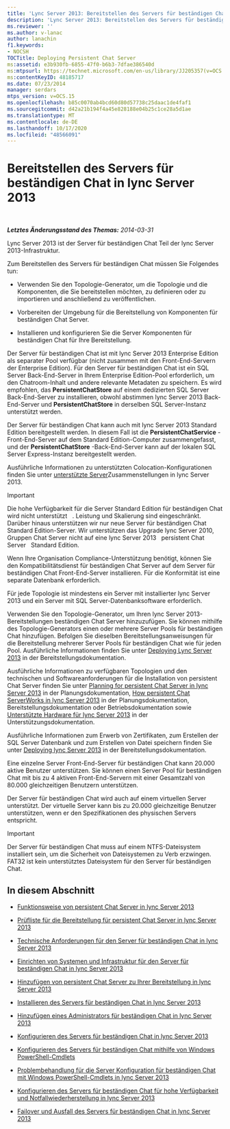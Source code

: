 ```yaml
---
title: 'Lync Server 2013: Bereitstellen des Servers für beständigen Chat'
description: 'Lync Server 2013: Bereitstellen des Servers für beständigen Chat.'
ms.reviewer: ''
ms.author: v-lanac
author: lanachin
f1.keywords:
- NOCSH
TOCTitle: Deploying Persistent Chat Server
ms:assetid: e3b930fb-6855-47f0-b6b3-7dfae386540d
ms:mtpsurl: https://technet.microsoft.com/en-us/library/JJ205357(v=OCS.15)
ms:contentKeyID: 48185717
ms.date: 07/23/2014
manager: serdars
mtps_version: v=OCS.15
ms.openlocfilehash: b85c0070ab4bcd60d80d57738c25daac1de4faf1
ms.sourcegitcommit: d42a21b194f4a45e828188e04b25c1ce28a5d1ae
ms.translationtype: MT
ms.contentlocale: de-DE
ms.lasthandoff: 10/17/2020
ms.locfileid: "48566091"
---
```

# <a name="deploying-persistent-chat-server-in-lync-server-2013"></a>Bereitstellen des Servers für beständigen Chat in lync Server 2013

<div data-xmlns="http://www.w3.org/1999/xhtml">

<div class="topic" data-xmlns="http://www.w3.org/1999/xhtml" data-msxsl="urn:schemas-microsoft-com:xslt" data-cs="https://msdn.microsoft.com/">

<div data-asp="https://msdn2.microsoft.com/asp">



</div>

<div id="mainSection">

<div id="mainBody">

<span> </span>

_**Letztes Änderungsstand des Themas:** 2014-03-31_

Lync Server 2013 ist der Server für beständigen Chat Teil der lync Server 2013-Infrastruktur.

Zum Bereitstellen des Servers für beständigen Chat müssen Sie Folgendes tun:

  - Verwenden Sie den Topologie-Generator, um die Topologie und die Komponenten, die Sie bereitstellen möchten, zu definieren oder zu importieren und anschließend zu veröffentlichen.

  - Vorbereiten der Umgebung für die Bereitstellung von Komponenten für beständigen Chat Server.

  - Installieren und konfigurieren Sie die Server Komponenten für beständigen Chat für Ihre Bereitstellung.

Der Server für beständigen Chat ist mit lync Server 2013 Enterprise Edition als separater Pool verfügbar (nicht zusammen mit den Front-End-Servern der Enterprise Edition). Für den Server für beständigen Chat ist ein SQL Server Back-End-Server in Ihrem Enterprise Edition-Pool erforderlich, um den Chatroom-Inhalt und andere relevante Metadaten zu speichern. Es wird empfohlen, das **PersistentChatStore** auf einem dedizierten SQL Server Back-End-Server zu installieren, obwohl abstimmen lync Server 2013 Back-End-Server und **PersistentChatStore** in derselben SQL Server-Instanz unterstützt werden.

Der Server für beständigen Chat kann auch mit lync Server 2013 Standard Edition bereitgestellt werden. In diesem Fall ist die **PersistentChatService** -Front-End-Server auf dem Standard Edition-Computer zusammengefasst, und der **PersistentChatStore** -Back-End-Server kann auf der lokalen SQL Server Express-Instanz bereitgestellt werden.

Ausführliche Informationen zu unterstützten Colocation-Konfigurationen finden Sie unter [unterstützte Server](lync-server-2013-supported-server-collocation.md)Zusammenstellungen in lync Server 2013.

<div>


> [!IMPORTANT]  
> Die hohe Verfügbarkeit für die Server Standard Edition für beständigen Chat wird nicht unterstützt &nbsp; . Leistung und Skalierung sind eingeschränkt. Darüber hinaus unterstützen wir nur neue Server für beständigen Chat &nbsp; Standard Edition-Server. Wir unterstützen das Upgrade lync Server 2010, Gruppen Chat Server nicht auf eine lync Server 2013 &nbsp; persistent Chat Server &nbsp; Standard Edition.



</div>

Wenn Ihre Organisation Compliance-Unterstützung benötigt, können Sie den Kompatibilitätsdienst für beständigen Chat Server auf dem Server für beständigen Chat Front-End-Server installieren. Für die Konformität ist eine separate Datenbank erforderlich.

Für jede Topologie ist mindestens ein Server mit installierter lync Server 2013 und ein Server mit SQL Server-Datenbanksoftware erforderlich.

Verwenden Sie den Topologie-Generator, um Ihren lync Server 2013-Bereitstellungen beständigen Chat Server hinzuzufügen. Sie können mithilfe des Topologie-Generators einen oder mehrere Server Pools für beständigen Chat hinzufügen. Befolgen Sie dieselben Bereitstellungsanweisungen für die Bereitstellung mehrerer Server Pools für beständigen Chat wie für jeden Pool. Ausführliche Informationen finden Sie unter [Deploying Lync Server 2013](lync-server-2013-deploying-lync-server.md) in der Bereitstellungsdokumentation.

Ausführliche Informationen zu verfügbaren Topologien und den technischen und Softwareanforderungen für die Installation von persistent Chat Server finden Sie unter [Planning for persistent Chat Server in lync Server 2013](lync-server-2013-planning-for-persistent-chat-server.md) in der Planungsdokumentation, [How persistent Chat ServerWorks in lync Server 2013](lync-server-2013-how-persistent-chat-server-works.md) in der Planungsdokumentation, Bereitstellungsdokumentation oder Betriebsdokumentation sowie [Unterstützte Hardware für lync Server 2013](lync-server-2013-supported-hardware.md) in der Unterstützungsdokumentation.

Ausführliche Informationen zum Erwerb von Zertifikaten, zum Erstellen der SQL Server Datenbank und zum Erstellen von Datei speichern finden Sie unter [Deploying lync Server 2013](lync-server-2013-deploying-lync-server.md) in der Bereitstellungsdokumentation.

Eine einzelne Server Front-End-Server für beständigen Chat kann 20.000 aktive Benutzer unterstützen. Sie können einen Server Pool für beständigen Chat mit bis zu 4 aktiven Front-End-Servern mit einer Gesamtzahl von 80.000 gleichzeitigen Benutzern unterstützen.

Der Server für beständigen Chat wird auch auf einem virtuellen Server unterstützt. Der virtuelle Server kann bis zu 20.000 gleichzeitige Benutzer unterstützen, wenn er den Spezifikationen des physischen Servers entspricht.

<div>


> [!IMPORTANT]  
> Der Server für beständigen Chat muss auf einem NTFS-Dateisystem installiert sein, um die Sicherheit von Dateisystemen zu Verb erzwingen. FAT32 ist kein unterstütztes Dateisystem für den Server für beständigen Chat.



</div>

<div>

## <a name="in-this-section"></a>In diesem Abschnitt

  - [Funktionsweise von persistent Chat Server in lync Server 2013](lync-server-2013-how-persistent-chat-server-works.md)

  - [Prüfliste für die Bereitstellung für persistent Chat Server in lync Server 2013](lync-server-2013-deployment-checklist-for-persistent-chat-server.md)

  - [Technische Anforderungen für den Server für beständigen Chat in lync Server 2013](lync-server-2013-technical-requirements-for-persistent-chat-server.md)

  - [Einrichten von Systemen und Infrastruktur für den Server für beständigen Chat in lync Server 2013](lync-server-2013-setting-up-systems-and-infrastructure-for-persistent-chat-server.md)

  - [Hinzufügen von persistent Chat Server zu Ihrer Bereitstellung in lync Server 2013](lync-server-2013-adding-persistent-chat-server-to-your-deployment.md)

  - [Installieren des Servers für beständigen Chat in lync Server 2013](lync-server-2013-installing-persistent-chat-server.md)

  - [Hinzufügen eines Administrators für beständigen Chat in lync Server 2013](lync-server-2013-adding-a-persistent-chat-administrator.md)

  - [Konfigurieren des Servers für beständigen Chat in lync Server 2013](lync-server-2013-configuring-persistent-chat-server.md)

  - [Konfigurieren des Servers für beständigen Chat mithilfe von Windows PowerShell-Cmdlets](configuring-persistent-chat-server-by-using-windows-powershell-cmdlets.md)

  - [Problembehandlung für die Server Konfiguration für beständigen Chat mit Windows PowerShell-Cmdlets in lync Server 2013](lync-server-2013-troubleshooting-persistent-chat-server-configuration-using-windows-powershell-cmdlets.md)

  - [Konfigurieren des Servers für beständigen Chat für hohe Verfügbarkeit und Notfallwiederherstellung in lync Server 2013](lync-server-2013-configuring-persistent-chat-server-for-high-availability-and-disaster-recovery.md)

  - [Failover und Ausfall des Servers für beständigen Chat in lync Server 2013](lync-server-2013-failing-over-and-failing-back-persistent-chat-server.md)

</div>

</div>

<span> </span>

</div>

</div>

</div>

